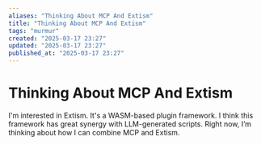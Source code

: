 ```yaml
---
aliases: "Thinking About MCP And Extism"
title: "Thinking About MCP And Extism"
tags: "murmur"
created: "2025-03-17 23:27"
updated: "2025-03-17 23:27"
published_at: "2025-03-17 23:27"
---
```

# Thinking About MCP And Extism

I'm interested in Extism. It's a WASM-based plugin framework. I think this framework has great synergy with LLM-generated scripts. Right now, I’m thinking about how I can combine MCP and Extism.
